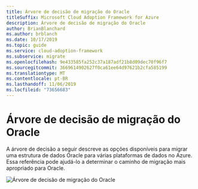 ```yaml
---
title: Árvore de decisão de migração do Oracle
titleSuffix: Microsoft Cloud Adoption Framework for Azure
description: Árvore de decisão de migração do Oracle
author: BrianBlanchard
ms.author: brblanch
ms.date: 10/17/2019
ms.topic: guide
ms.service: cloud-adoption-framework
ms.subservice: migrate
ms.openlocfilehash: 9e433585fa252c37a187adf21b8d09dec70f96f7
ms.sourcegitcommit: 3669614902627f0ca61ee64d97621b2cfa585199
ms.translationtype: MT
ms.contentlocale: pt-BR
ms.lasthandoff: 11/06/2019
ms.locfileid: "73656683"
---
```

# <a name="oracle-migration-decision-tree"></a>Árvore de decisão de migração do Oracle

A árvore de decisão a seguir descreve as opções disponíveis para migrar uma estrutura de dados Oracle para várias plataformas de dados no Azure. Essa referência pode ajudá-lo a determinar o caminho de migração mais apropriado para Oracle.

![Árvore de decisão de migração do Oracle](../../_images/innovate/considerations/oracle-migration-decision-tree.png)
